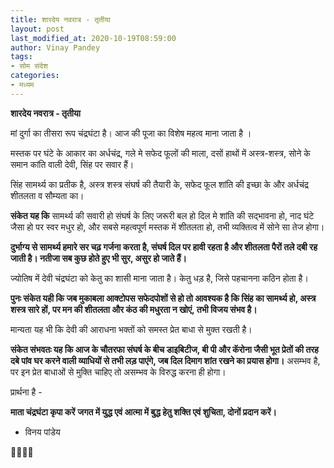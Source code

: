 ```yaml
---
title: शारदेय नवरात्र - तृतीया
layout: post
last_modified_at: 2020-10-19T08:59:00
author: Vinay Pandey
tags:
- सोम संदेश
categories:
- मध्यम
---
```

**शारदेय नवरात्र - तृतीया**

मां दुर्गा का तीसरा रूप चंद्रघंटा है। आज की पूजा का विशेष महत्व माना जाता है ।

मस्तक पर घंटे के आकार का अर्धचंद्र, गले मे सफेद फूलों की माला, दसों हाथों में अस्त्र-शस्त्र, सोने के समान कांति वाली देवी, सिंह पर सवार हैं।

सिंह सामर्थ्य का प्रतीक है, 
अस्त्र शस्त्र संघर्ष की तैयारी के, 
सफेद फूल शांति की इच्छा के और 
अर्धचंद्र शीतलता व सौम्यता का। 

**संकेत यह कि**
सामर्थ्य की सवारी हो 
संघर्ष के लिए जरूरी बल हो 
दिल मे शांति की सद्भावना हो,
नाद घंटे जैसा हो पर स्वर मधुर हो,
और 
सबसे महत्वपूर्ण
मस्तक में शीतलता हो,
तभी व्यक्तित्व में सोने सा तेज होगा।

**दुर्भाग्य से सामर्थ्य हमारे सर चढ़ गर्जना करता है, संघर्ष दिल पर हावी रहता है और शीतलता पैरों तले दबी रह जाती है। नतीजा सब कुछ होते हुए भी सुर, असुर हो जाते हैं।** 

ज्योतिष में देवी चंद्रघंटा को केतु का शासी माना जाता है। केतु धड़ है, जिसे पहचानना कठिन होता है। 

**पुनः संकेत यही कि जब मुकाबला आक्टोपस सफेदपोशों से हो तो आवश्यक है कि सिंह का सामर्थ्य हो, अस्त्र शस्त्र सारे हों, पर मन की शीतलता और कंठ की मधुरता न खोएं, तभी विजय संभव है।**

मान्यता यह भी कि देवी की आराधना भक्तों को समस्त प्रेत बाधा से मुक्त रखती है। 

**संकेत संभवतः यह कि आज के चौतरफा संघर्ष के बीच डाइबिटीज, बी पी और कॅरोना जैसी भूत प्रेतों की तरह दबे पांव घर करने वाली व्याधियों से तभी लड़ पाएंगे, जब दिल दिमाग शांत रखने का प्रयास होगा।** असम्भव है, पर इन प्रेत बाधाओं से मुक्ति चाहिए तो असम्भव के विरुद्ध करना ही होगा।

प्रार्थना है -

**माता चंद्रघंटा कृपा करें**
**जगत में युद्ध एवं आत्मा में बुद्ध हेतु शक्ति एवं शुचिता, दोनों प्रदान करें।**

- विनय पांडेय

🙏🌷🌷🙏


